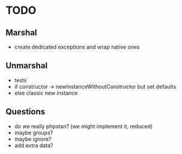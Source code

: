 # TODO

## Marshal
- create dedicated exceptions and wrap native ones

## Unmarshal
- tests
- if constructor -> newInstanceWithoutConstructor but set defaults
- else classic new instance

## Questions
- do we really phpstan? (we might implement it, reduced)
- maybe groups?
- maybe ignore?
- add extra data?
